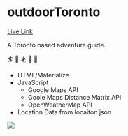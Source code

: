 outdoorToronto
==============

[Live Link](http://oto.filipstepien.com)

A Toronto based adventure guide. 

:surfer: :ski: :snowboarder: :evergreen_tree: :sunrise_over_mountains:

+ HTML/Materialize
+ JavaScript
  - Google Maps API
  - Goole Maps Distance Matrix API
  - OpenWeatherMap API
+ Location Data from locaiton.json

![](http://oto.filipstepien.com/assets/screenshot.jpg)